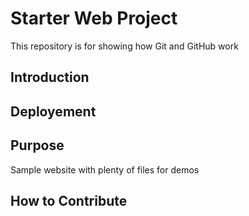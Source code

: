 # Starter Web Project

This repository is for showing how Git and GitHub work
## Introduction
## Deployement

## Purpose

Sample website with plenty of files for demos

## How to Contribute
